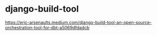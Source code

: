 # django-build-tool

https://eric-arsenaults.medium.com/django-build-tool-an-open-source-orchestration-tool-for-dbt-a5069dfdadcb


